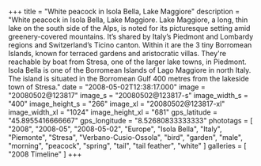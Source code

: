 +++
title = "White peacock in Isola Bella, Lake Maggiore"
description = "White peacock in Isola Bella, Lake Maggiore. Lake Maggiore, a long, thin lake on the south side of the Alps, is noted for its picturesque setting amid greenery-covered mountains. It’s shared by Italy’s Piedmont and Lombardy regions and Switzerland’s Ticino canton. Within it are the 3 tiny Borromean Islands, known for terraced gardens and aristocratic villas. They're reachable by boat from Stresa, one of the larger lake towns, in Piedmont. Isola Bella is one of the Borromean Islands of Lago Maggiore in north Italy. The island is situated in the Borromean Gulf 400 metres from the lakeside town of Stresa."
date = "2008-05-02T12:38:17.000"
image = "20080502@123817"
image_s = "20080502@123817-s"
image_width_s = "400"
image_height_s = "266"
image_xl = "20080502@123817-xl"
image_width_xl = "1024"
image_height_xl = "681"
gps_latitude = "45.8955416666667"
gps_longitude = "8.52680833333333"
phototags = [ "2008", "2008-05", "2008-05-02", "Europe", "Isola Bella", "Italy", "Piemonte", "Stresa", "Verbano-Cusio-Ossola", "bird", "garden", "male", "morning", "peacock", "spring", "tail", "tail feather", "white" ]
galleries = [ "2008 Timeline" ]
+++

